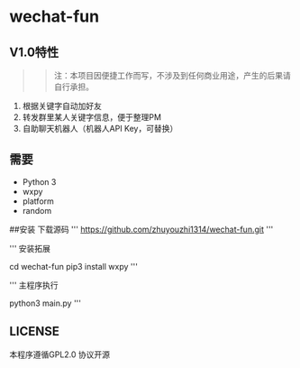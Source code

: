 # wechat-fun

## V1.0特性

>> 注：本项目因便捷工作而写，不涉及到任何商业用途，产生的后果请自行承担。

1. 根据关键字自动加好友
2. 转发群里某人关键字信息，便于整理PM
3. 自助聊天机器人（机器人API Key，可替换）


## 需要
- Python 3
- wxpy
- platform
- random

##安装
下载源码
'''
https://github.com/zhuyouzhi1314/wechat-fun.git
'''

'''
安装拓展

cd wechat-fun
pip3 install wxpy
'''

'''
主程序执行

python3 main.py
'''

## LICENSE
本程序遵循GPL2.0 协议开源

